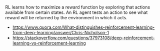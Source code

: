 RL learns how to maximize a reward function by exploring that actions available from certain states. An RL agent tests an action to see what reward will be returned by the environment in which it acts.

- https://www.quora.com/What-distinguishes-reinforcement-learning-from-deep-learning/answer/Chris-Nicholson-1
- https://stackoverflow.com/questions/37973108/deep-reinforcement-learning-vs-reinforcement-learning